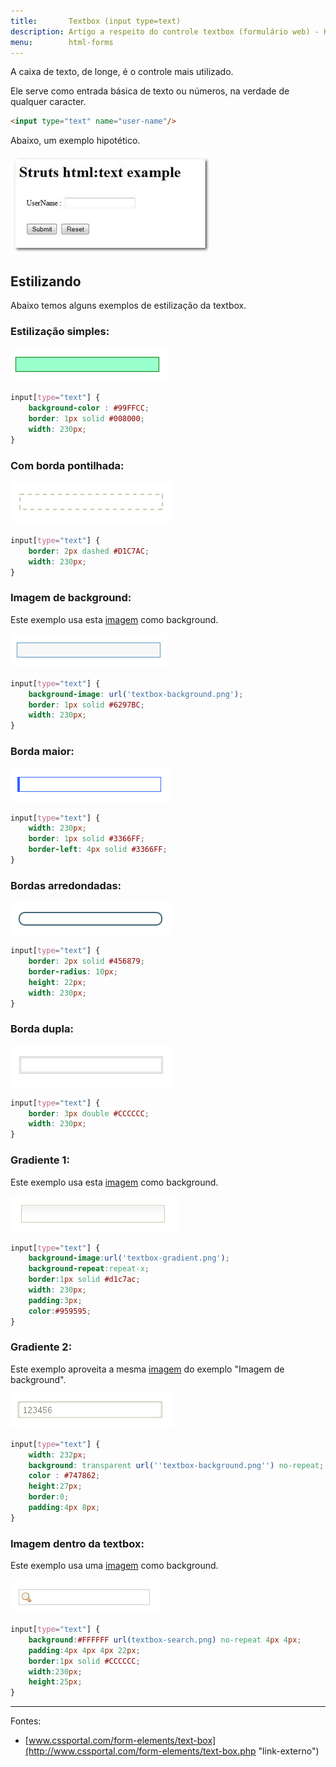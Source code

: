 ```yaml
---
title:       Textbox (input type=text)
description: Artigo a respeito do controle textbox (formulário web) - HTML e CSS
menu:        html-forms
---
```


A caixa de texto, de longe, é o controle mais utilizado.

Ele serve como entrada básica de texto ou números, na verdade de qualquer caracter.

```html
<input type="text" name="user-name"/>
```

Abaixo, um exemplo hipotético.

![Ilustração de uma textbox](input-text.jpg "Ilustração de uma textbox")


Estilizando
---

Abaixo temos alguns exemplos de estilização da textbox.


### Estilização simples:

![](textbox-exemplo01.png)

```css
input[type="text"] {
    background-color : #99FFCC;
    border: 1px solid #008000;
    width: 230px;
}
```



### Com borda pontilhada:

![](textbox-exemplo02.png)

```css
input[type="text"] {
    border: 2px dashed #D1C7AC;
    width: 230px;
}
```



### Imagem de background:

Este exemplo usa esta [imagem](textbox-background.png) como background.

![](textbox-exemplo03.png)

```css
input[type="text"] {
    background-image: url('textbox-background.png');
    border: 1px solid #6297BC;
    width: 230px;
}
```



### Borda maior:

![](textbox-exemplo04.png)

```css
input[type="text"] {
    width: 230px;
    border: 1px solid #3366FF;
    border-left: 4px solid #3366FF;
}
```



### Bordas arredondadas:

![](textbox-exemplo05.png)

```css
input[type="text"] {
    border: 2px solid #456879;
    border-radius: 10px;
    height: 22px;
    width: 230px;
}
```



### Borda dupla:

![](textbox-exemplo06.png)

```css
input[type="text"] {
    border: 3px double #CCCCCC;
    width: 230px;
}
```



### Gradiente 1:

Este exemplo usa esta [imagem](textbox-gradient.jpg) como background.

![](textbox-exemplo07.png)

```css
input[type="text"] {
    background-image:url('textbox-gradient.png');
    background-repeat:repeat-x;
    border:1px solid #d1c7ac;
    width: 230px;
    padding:3px;
    color:#959595;
}
```



### Gradiente 2:

Este exemplo aproveita a mesma [imagem](textbox-gradient.png) do exemplo "Imagem de background".

![](textbox-exemplo08.png)

```css
input[type="text"] {
    width: 232px;
    background: transparent url(''textbox-background.png'') no-repeat;
    color : #747862;
    height:27px;
    border:0;
    padding:4px 8px;
}
```



### Imagem dentro da textbox:

Este exemplo usa uma [imagem](textbox-search.png) como background.

![](textbox-exemplo09.png)

```css
input[type="text"] {
    background:#FFFFFF url(textbox-search.png) no-repeat 4px 4px;
    padding:4px 4px 4px 22px;
    border:1px solid #CCCCCC;
    width:230px;
    height:25px;
}
```


<hr>
Fontes:

- [www.cssportal.com/form-elements/text-box](http://www.cssportal.com/form-elements/text-box.php "link-externo")
